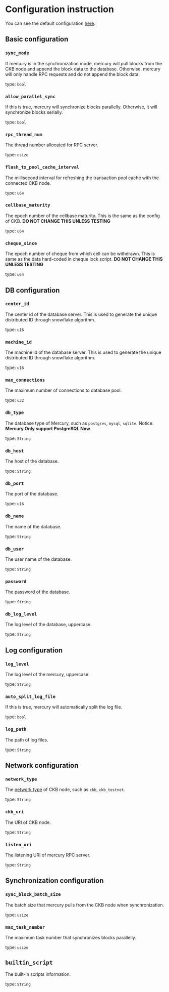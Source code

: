 # Configuration instruction

You can see the default configuration [here](../devtools/config/docker_compose_config.toml).

## Basic configuration

### `sync_mode`

If mercury is in the synchronization mode, mercury will pull blocks from the CKB node and append the block data to the database. Otherwise, mercury will only handle RPC requests and do not append the block data.

type: `bool`

### `allow_parallel_sync`

If this is true, mercury will synchronize blocks parallelly. Otherwise, it will synchronize blocks serially.

type: `bool`

### `rpc_thread_num`

The thread number allocated for RPC server.

type: `usize`

### `flush_tx_pool_cache_interval`

The millisecond interval for refreshing the transaction pool cache with the connected CKB node.

type: `u64`

### `cellbase_maturity`

The epoch number of the cellbase maturity. This is the same as the config of CKB. **DO NOT CHANGE THIS UNLESS TESTING**

type: `u64`

### `cheque_since`

The epoch number of cheque from which cell can be withdrawn. This is same as the data hard-coded in cheque lock script. **DO NOT CHANGE THIS UNLESS TESTING**

type: `u64`

## DB configuration

### `center_id`

The center id of the database server. This is used to generate the unique distributed ID through snowflake algorithm.

type: `u16`

### `machine_id`

The machine id of the database server. This is used to generate the unique distributed ID through snowflake algorithm.

type: `u16`

### `max_connections`

The maximum number of connections to database pool.

type: `u32`

### `db_type`

The database type of Mercury, such as `postgres`, `mysql`, `sqlite`. Notice: **Mercury Only support PostgreSQL Now**.

type: `String`

### `db_host`

The host of the database.

type: `String`

### `db_port`

The port of the database.

type: `u16`

### `db_name`

The name of the database.

type: `String`

### `db_user`

The user name of the database.

type: `String`

### `password`

The password of the database.

type: `String`

### `db_log_level`

The log level of the database, uppercase.

type: `String`

## Log configuration

### `log_level`

The log level of the mercury, uppercase.

type: `String`

### `auto_split_log_file`

If this is true, mercury will automatically split the log file.

type: `bool`

### `log_path`

The path of log files.

type: `String`

## Network configuration

### `network_type`

The [network type](../common/src/lib.rs) of CKB node, such as `ckb`, `ckb_testnet`.

type: `String`

### `ckb_uri`

The URI of CKB node.

type: `String`

### `listen_uri`

The listening URI of mercury RPC server.

type: `String`

## Synchronization configuration

### `sync_block_batch_size`

The batch size that mercury pulls from the CKB node when synchronization.

type: `usize`

### `max_task_number`

The maximum task number that synchronizes blocks parallelly.

type: `usize`

## `builtin_script`

The built-in scripts information.

type: `String`
